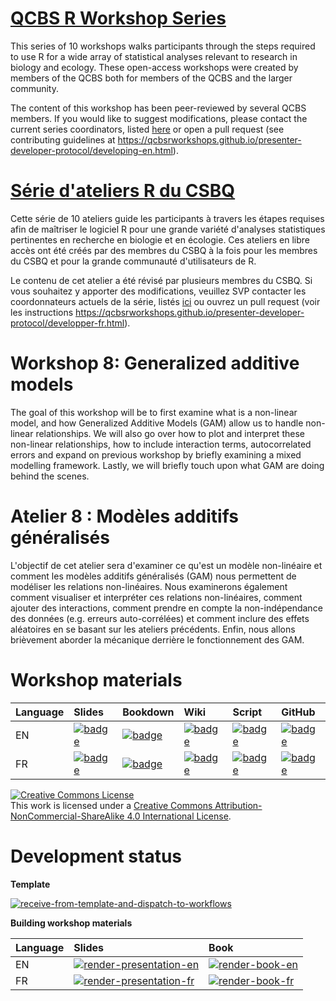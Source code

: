 # [QCBS R Workshop Series](https://wiki.qcbs.ca/r)

This series of 10 workshops walks participants through the steps required to use R for a wide array of statistical analyses relevant to research in biology and ecology. These open-access workshops were created by members of the QCBS both for members of the QCBS and the larger community.

The content of this workshop has been peer-reviewed by several QCBS members. If you would like to suggest modifications, please contact the current series coordinators, listed [here](https://wiki.qcbs.ca/r) or open a pull request (see contributing guidelines at <https://qcbsrworkshops.github.io/presenter-developer-protocol/developing-en.html>).

# [Série d'ateliers R du CSBQ](https://wiki.qcbs.ca/r)

Cette série de 10 ateliers guide les participants à travers les étapes requises afin de maîtriser le logiciel R pour une grande variété d'analyses statistiques pertinentes en recherche en biologie et en écologie. Ces ateliers en libre accès ont été créés par des membres du CSBQ à la fois pour les membres du CSBQ et pour la grande communauté d'utilisateurs de R.

Le contenu de cet atelier a été révisé par plusieurs membres du CSBQ. Si vous souhaitez y apporter des modifications, veuillez SVP contacter les coordonnateurs actuels de la série, listés [ici](https://wiki.qcbs.ca/r) ou ouvrez un pull request (voir les instructions <https://qcbsrworkshops.github.io/presenter-developer-protocol/developper-fr.html>).

# Workshop 8: Generalized additive models

The goal of this workshop will be to first examine what is a non-linear model,
and how Generalized Additive Models (GAM) allow us to handle non-linear
relationships. We will also go over how to plot and interpret these non-linear
relationships, how to include interaction terms, autocorrelated errors and
expand on previous workshop by briefly examining a mixed modelling framework.
Lastly, we will briefly touch upon what GAM are doing behind the scenes.


# Atelier 8 : Modèles additifs généralisés

L'objectif de cet atelier sera d'examiner ce qu'est un modèle non-linéaire et
comment les modèles additifs généralisés (GAM) nous permettent de modéliser les
relations non-linéaires. Nous examinerons également comment visualiser et
interpréter ces relations non-linéaires, comment ajouter des interactions,
comment prendre en compte la non-indépendance des données (e.g. erreurs
auto-corrélées) et comment inclure des effets aléatoires en se basant sur les
ateliers précédents. Enfin, nous allons brièvement aborder la mécanique derrière
le fonctionnement des GAM.

# Workshop materials

Language | Slides | Bookdown | Wiki | Script | GitHub 
:--------|:-------|:-----|:-----|:------ |:-------
EN | [![badge](https://img.shields.io/static/v1?style=flat-square&label=Slides&message=08&color=red&logo=html5)](https://qcbsrworkshops.github.io/workshop08/pres-en/workshop08-pres-en.html) | [![badge](https://img.shields.io/static/v1?style=flat-square&label=book&message=08&logo=github)](https://qcbsrworkshops.github.io/workshop08/book-en/index.html) | [![badge](https://img.shields.io/static/v1?style=flat-square&label=wiki&message=08&logo=wikipedia)](https://wiki.qcbs.ca/r_workshop8) | [![badge](https://img.shields.io/static/v1?style=flat-square&label=script&message=08&color=2a50b8&logo=r)](https://qcbsrworkshops.github.io/workshop08/book-en/workshop08-script-en.R) | [![badge](https://img.shields.io/static/v1?style=flat-square&label=repo&message=dev&color=6f42c1&logo=github)](https://github.com/QCBSRworkshops/workshop08) 
FR | [![badge](https://img.shields.io/static/v1?style=flat-square&label=Diapos&message=08&color=red&logo=html5)](https://qcbsrworkshops.github.io/workshop08/workshop08-fr/workshop08-fr.html) | [![badge](https://img.shields.io/static/v1?style=flat-square&label=livre&message=08&logo=github)](https://qcbsrworkshops.github.io/workshop08/book-fr/index.html) | [![badge](https://img.shields.io/static/v1?style=flat-square&label=wiki&message=08&logo=wikipedia)](https://wiki.qcbs.ca/r_atelier8) | [![badge](https://img.shields.io/static/v1?style=flat-square&label=script&message=08&color=2a50b8&logo=r)](https://qcbsrworkshops.github.io/workshop08/book-fr/workshop08-script-fr.R) | [![badge](https://img.shields.io/static/v1?style=flat-square&label=repo&message=dev&color=6f42c1&logo=github)](https://github.com/QCBSRworkshops/workshop08) 

<a rel="license" href="http://creativecommons.org/licenses/by-nc-sa/4.0/"><img alt="Creative Commons License" style="border-width:0" src="https://i.creativecommons.org/l/by-nc-sa/4.0/88x31.png" /></a><br />This work is licensed under a <a rel="license" href="http://creativecommons.org/licenses/by-nc-sa/4.0/">Creative Commons Attribution-NonCommercial-ShareAlike 4.0 International License</a>.

# Development status

**Template** 

[![receive-from-template-and-dispatch-to-workflows](https://github.com/QCBSRworkshops/workshop08/workflows/receive-from-template-and-dispatch-to-workflows/badge.svg)](https://github.com/QCBSRworkshops/workshop08/actions?query=workflow%3Areceive-from-template-and-dispatch-to-workflows) 

**Building workshop materials**

Language | Slides | Book
:------- | :----- | :-----
EN  | [![render-presentation-en](https://github.com/QCBSRworkshops/workshop08/workflows/render-presentation-en/badge.svg)](https://github.com/QCBSRworkshops/workshop08/actions?query=workflow%3Arender-presentation-en) | [![render-book-en](https://github.com/QCBSRworkshops/workshop08/workflows/render-book-en/badge.svg)](https://github.com/QCBSRworkshops/workshop08/actions?query=workflow%3Arender-book-en)
FR   | [![render-presentation-fr](https://github.com/QCBSRworkshops/workshop08/workflows/render-presentation-fr/badge.svg)](https://github.com/QCBSRworkshops/workshop08/actions?query=workflow%3Arender-presentation-fr) | [![render-book-fr](https://github.com/QCBSRworkshops/workshop08/workflows/render-book-fr/badge.svg)](https://github.com/QCBSRworkshops/workshop08/actions?query=workflow%3Arender-book-fr)
